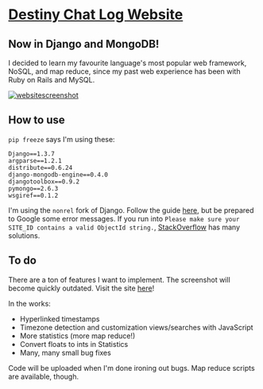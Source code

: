 # [Destiny Chat Log Website](http://ec2-54-241-15-193.us-west-1.compute.amazonaws.com:8080/)
## Now in Django and MongoDB!

I decided to learn my favourite language's most popular web framework, NoSQL, and map reduce, since my past web experience has been with Ruby on Rails and MySQL.

[![websitescreenshot](https://raw.github.com/dharmaturtle/DestinyChatLogWebsite/master/screenshot.PNG)](http://ec2-54-241-15-193.us-west-1.compute.amazonaws.com:8080/)

## How to use

`pip freeze` says I'm using these:

    Django==1.3.7
    argparse==1.2.1
    distribute==0.6.24
    django-mongodb-engine==0.4.0
    djangotoolbox==0.9.2
    pymongo==2.6.3
    wsgiref==0.1.2

I'm using the `nonrel` fork of Django. Follow the guide [here](http://django-mongodb-engine.readthedocs.org/en/latest/topics/setup.html), but be prepared to Google some error messages. If you run into `Please make sure your SITE_ID contains a valid ObjectId string.`, [StackOverflow](http://stackoverflow.com/questions/8819456/django-mongodb-engine-error-when-running-tellsiteid/19509204#19509204) has many solutions.

## To do

There are a ton of features I want to implement. The screenshot will become quickly outdated. Visit the site [here](http://ec2-54-241-15-193.us-west-1.compute.amazonaws.com:8080/)!

In the works:

* Hyperlinked timestamps
* Timezone detection and customization views/searches with JavaScript
* More statistics (more map reduce!)
* Convert floats to ints in Statistics
* Many, many small bug fixes

Code will be uploaded when I'm done ironing out bugs. Map reduce scripts are available, though.